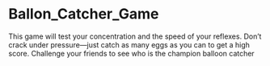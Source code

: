 # Ballon_Catcher_Game

This game will test your concentration and the speed of your reflexes. Don’t crack under pressure—just catch as many eggs as you can to get a high score. Challenge your friends to see who is the champion balloon catcher
